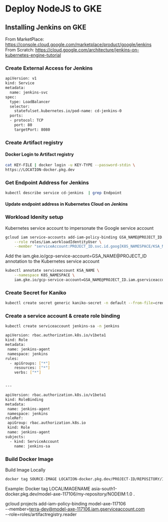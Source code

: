 # Deploy NodeJS to GKE

## Installing Jenkins on GKE
From MarketPlace: https://console.cloud.google.com/marketplace/product/google/jenkins
From Scratch: https://cloud.google.com/architecture/jenkins-on-kubernetes-engine-tutorial

### Create External Access for Jenkins

```bash
apiVersion: v1
kind: Service
metadata:
  name: jenkins-svc
spec:
  type: LoadBalancer
  selector:
    statefulset.kubernetes.io/pod-name: cd-jenkins-0
  ports:
  - protocol: TCP
    port: 80
    targetPort: 8080

```
### Create Artifact registry
#### Docker Login to Artifact registry

```bash
cat KEY-FILE | docker login -u KEY-TYPE --password-stdin \
https://LOCATION-docker.pkg.dev
```
### Get Endpoint Address for Jenkins
```bash
kubectl describe service cd-jenkins  | grep Endpoint 
```
#### Update endpoint address in Kubernetes Cloud on Jenkins

### Workload Idenity setup

Kubernetes service account to impersonate the Google service account 
```bash
gcloud iam service-accounts add-iam-policy-binding GSA_NAME@PROJECT_ID.iam.gserviceaccount.com \
    --role roles/iam.workloadIdentityUser \
    --member "serviceAccount:PROJECT_ID.svc.id.goog[K8S_NAMESPACE/KSA_NAME]"
```

Add the iam.gke.io/gcp-service-account=GSA_NAME@PROJECT_ID annotation to the Kubernetes service account
```bash
kubectl annotate serviceaccount KSA_NAME \
    --namespace K8S_NAMESPACE \
    iam.gke.io/gcp-service-account=GSA_NAME@PROJECT_ID.iam.gserviceaccount.com
```

### Create Secret for Kaniko
```bash
kubectl create secret generic kaniko-secret -n default --from-file=cred.json 
```

### Create a service account & create role binding
```bash
kubectl create serviceaccount jenkins-sa -n jenkins
```

```bash
apiVersion: rbac.authorization.k8s.io/v1beta1
kind: Role
metadata:
 name: jenkins-agent
 namespace: jenkins
rules:
  - apiGroups: ["*"]
    resources: ["*"]
    verbs: ["*"]


---

apiVersion: rbac.authorization.k8s.io/v1beta1
kind: RoleBinding
metadata:
 name: jenkins-agent
 namespace: jenkins
roleRef:
 apiGroup: rbac.authorization.k8s.io
 kind: Role
 name: jenkins-agent
subjects:
  - kind: ServiceAccount
    name: jenkins-sa
```
### Build Docker Image

Build Image Locally

```bash
docker tag SOURCE-IMAGE LOCATION-docker.pkg.dev/PROJECT-ID/REPOSITORY/IMAGE
```

Example:
Docker tag  LOCALIMAGENAME asia-south1-docker.pkg.dev/model-axe-117106/my-repository/NODEIM:1.0 .


gcloud projects add-iam-policy-binding model-axe-117106 \
--member=terra-dev@model-axe-117106.iam.gserviceaccount.com \
--role=roles/artifactregistry.reader







